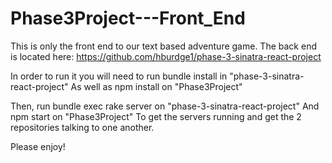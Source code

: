 # Phase3Project---Front_End

This is only the front end to our text based adventure game.
The back end is located here: https://github.com/hburdge1/phase-3-sinatra-react-project

In order to run it you will need to run bundle install in "phase-3-sinatra-react-project"
As well as npm install on "Phase3Project"

Then, run bundle exec rake server on "phase-3-sinatra-react-project"
And npm start on "Phase3Project"
To get the servers running and get the 2 repositories talking to one another.

Please enjoy!
